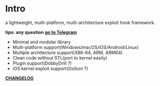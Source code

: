 # Intro

a lightweight, multi-platform, multi-architecture exploit hook framework.

**tips: any question [go to Telegram](https://t.me/dobby_group)**

- Minimal and modular library
- Multi-platform support(Windows/macOS/iOS/Android/Linux)
- Multiple architecture support(X86-64, ARM, ARM64)
- Clean code without STL(port to kernel easily)
- Plugin support(DobbyDrill ?)
- iOS kernel exploit support(Gollum ?)

**[CHANGELOG]()**
